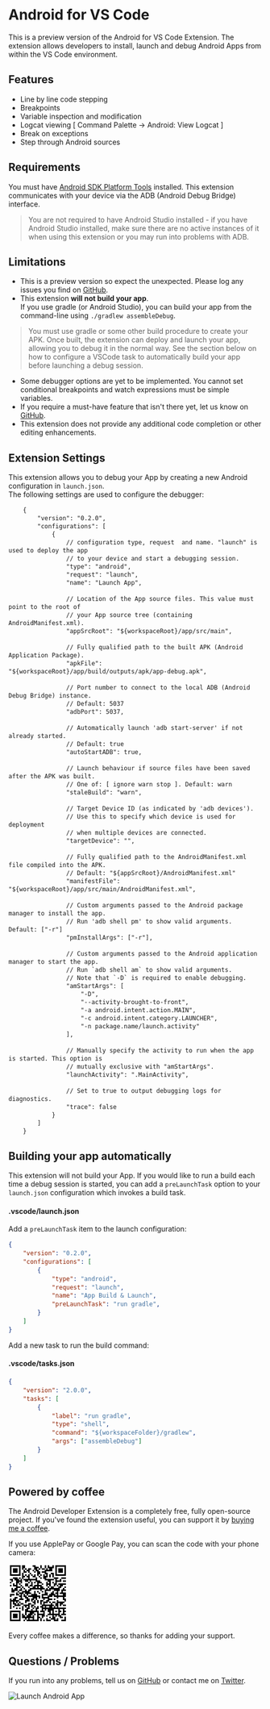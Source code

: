 # Android for VS Code

This is a preview version of the Android for VS Code Extension. The extension allows developers to install, launch and debug Android Apps from within the VS Code environment.

## Features
* Line by line code stepping
* Breakpoints
* Variable inspection and modification
* Logcat viewing [ Command Palette -> Android: View Logcat ]
* Break on exceptions
* Step through Android sources

## Requirements

You must have [Android SDK Platform Tools](https://developer.android.com/studio/releases/platform-tools.html) installed. This extension communicates with your device via the ADB (Android Debug Bridge) interface.  
> You are not required to have Android Studio installed - if you have Android Studio installed, make sure there are no active instances of it when using this extension or you may run into problems with ADB.

## Limitations

* This is a preview version so expect the unexpected. Please log any issues you find on [GitHub](https://github.com/adelphes/android-dev-ext/issues).  
* This extension **will not build your app**.  
If you use gradle (or Android Studio), you can build your app from the command-line using `./gradlew assembleDebug`.
> You must use gradle or some other build procedure to create your APK. Once built, the extension can deploy and launch your app, allowing you to debug it in the normal way. See the section below on how to configure a VSCode task to automatically build your app before launching a debug session.
* Some debugger options are yet to be implemented. You cannot set conditional breakpoints and watch expressions must be simple variables.
* If you require a must-have feature that isn't there yet, let us know on [GitHub](https://github.com/adelphes/android-dev-ext/issues).  
* This extension does not provide any additional code completion or other editing enhancements.

## Extension Settings

This extension allows you to debug your App by creating a new Android configuration in `launch.json`.  
The following settings are used to configure the debugger:
```jsonc
    {
        "version": "0.2.0",
        "configurations": [
            {
                // configuration type, request  and name. "launch" is used to deploy the app
                // to your device and start a debugging session.
                "type": "android",
                "request": "launch",
                "name": "Launch App",

                // Location of the App source files. This value must point to the root of
                // your App source tree (containing AndroidManifest.xml).
                "appSrcRoot": "${workspaceRoot}/app/src/main",

                // Fully qualified path to the built APK (Android Application Package).
                "apkFile": "${workspaceRoot}/app/build/outputs/apk/app-debug.apk",

                // Port number to connect to the local ADB (Android Debug Bridge) instance.
                // Default: 5037
                "adbPort": 5037,

                // Automatically launch 'adb start-server' if not already started.
                // Default: true
                "autoStartADB": true,

                // Launch behaviour if source files have been saved after the APK was built.
                // One of: [ ignore warn stop ]. Default: warn
                "staleBuild": "warn",

                // Target Device ID (as indicated by 'adb devices').
                // Use this to specify which device is used for deployment
                // when multiple devices are connected.
                "targetDevice": "",

                // Fully qualified path to the AndroidManifest.xml file compiled into the APK.
                // Default: "${appSrcRoot}/AndroidManifest.xml"
                "manifestFile": "${workspaceRoot}/app/src/main/AndroidManifest.xml",

                // Custom arguments passed to the Android package manager to install the app.
                // Run 'adb shell pm' to show valid arguments. Default: ["-r"]
                "pmInstallArgs": ["-r"],

                // Custom arguments passed to the Android application manager to start the app.
                // Run `adb shell am` to show valid arguments.
                // Note that `-D` is required to enable debugging.
                "amStartArgs": [
                    "-D",
                    "--activity-brought-to-front",
                    "-a android.intent.action.MAIN",
                    "-c android.intent.category.LAUNCHER",
                    "-n package.name/launch.activity"
                ],

                // Manually specify the activity to run when the app is started. This option is
                // mutually exclusive with "amStartArgs".
                "launchActivity": ".MainActivity",

                // Set to true to output debugging logs for diagnostics.
                "trace": false
            }
        ]
    }
```

## Building your app automatically

This extension will not build your App. If you would like to run a build each time a debug session is started, you can add a `preLaunchTask` option to your `launch.json` configuration which invokes a build task.

#### .vscode/launch.json
Add a `preLaunchTask` item to the launch configuration:
```json
{
    "version": "0.2.0",
    "configurations": [
        {
            "type": "android",
            "request": "launch",
            "name": "App Build & Launch",
            "preLaunchTask": "run gradle",
        }
    ]
}
```
Add a new task to run the build command:
#### .vscode/tasks.json
```json
{
    "version": "2.0.0",
    "tasks": [
        {
            "label": "run gradle",
            "type": "shell",
            "command": "${workspaceFolder}/gradlew",
            "args": ["assembleDebug"]
        }
    ]
}
```

## Powered by coffee

The Android Developer Extension is a completely free, fully open-source project. If you've found the extension useful, you
can support it by [buying me a coffee](https://www.buymeacoffee.com/adelphes).

If you use ApplePay or Google Pay, you can scan the code with your phone camera:

![BuyMeACoffee Code](https://raw.githubusercontent.com/adelphes/android-dev-ext/master/images/bmac-code.png)

Every coffee makes a difference, so thanks for adding your support.

## Questions / Problems

If you run into any problems, tell us on [GitHub](https://github.com/adelphes/android-dev-ext/issues) or contact me on [Twitter](https://twitter.com/daveholoway).

![Launch Android App](https://raw.githubusercontent.com/adelphes/android-dev-ext/master/images/demo.gif)
